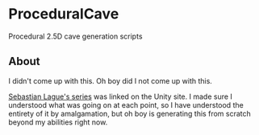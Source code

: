 # ProceduralCave
Procedural 2.5D cave generation scripts


## About
I didn't come up with this. Oh boy did I not come up with this.

[Sebastian Lague's series](https://www.youtube.com/watch?v=v7yyZZjF1z4) was linked on the Unity site.
I made sure I understood what was going on at each point, so I have understood the entirety of it by amalgamation,
but oh boy is generating this from scratch beyond my abilities right now.
